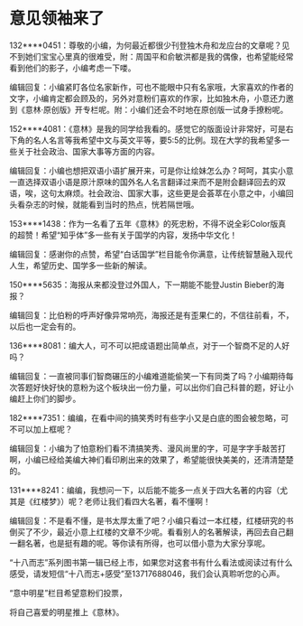 # 意见领袖来了

132****0451：尊敬的小编，为何最近都很少刊登独木舟和龙应台的文章呢？见不到她们宝宝心里真的很难受，附：周国平和俞敏洪都是我的偶像，也希望能经常看到他们的影子，小编考虑一下喽。 

编辑回复：小编紧盯各位名家新作，可也不能眼中只有名家哦，大家喜欢的作者的文字，小编肯定都会顾及的，另外对意粉们喜欢的作家，比如独木舟，小意还力邀到《意林·原创版》开专栏呢。附：小编们还会不时地在原创版一试身手撩粉呢。 

152****4081：《意林》是我的同学给我看的。感觉它的版面设计非常好，可是右下角的名人名言等我希望中文与英文平等，要5∶5的比例。现在大学的我希望多一些关于社会政治、国家大事等方面的内容。 

编辑回复：小编也想把双语小语扩展开来，可是你让绘妹怎么办？呵呵，其实小意一直选择双语小语是原汁原味的国外名人名言翻译过来而不是附会翻译回去的双语，唉，这句太麻烦。社会政治、国家大事，这些更是会荟萃在小意之中，小编回头看杂志的时候，就能看到当时的热点，恍若隔世哦。 

153****1438：作为一名看了五年《意林》的死忠粉，不得不说全彩Color版真的超赞！希望“知乎体”多一些有关于国学的内容，发扬中华文化！ 

编辑回复：感谢你的点赞，希望“白话国学”栏目能令你满意，让传统智慧融入现代人生，希望历史、国学多一些新的解读。 

150****5635：海报从来都没登过外国人，下一期能不能登Justin Bieber的海报？ 

编辑回复：比伯粉的呼声好像异常响亮，海报还是有歪果仁的，不信往前看，不，以后也一定会有的。 

136****8081：编大人，可不可以把成语题出简单点，对于一个智商不足的人好吗？ 

编辑回复：一直被同事们智商碾压的小编难道能偷笑一下有同类了吗？小编期待每次答题好快好快的意粉为这个板块出一份力量，可以出你们自己科普的题，好让小编赶上你们的脚步。 

182****7351：编编，在看中间的搞笑秀时有些字小又是白底的图会被忽略，可不可以加上框呢？ 

编辑回复：小编为了怕意粉们看不清搞笑秀、漫风尚里的字，可是字字手敲苦打啊，小编已经给美编大神们看印刷出来的效果了，希望能很快美美的，还清清楚楚的。 

131****8241：编编，我想问一下，以后能不能多一点关于四大名著的内容（尤其是《红楼梦》）呢？老师让我们看四大名著，看不懂啊！ 

编辑回复：不是看不懂，是书太厚太重了吧？小编只看过一本红楼，红楼研究的书倒买了不少，最近小意上红楼的文章不少呢。看看别人的名著解读，再回去自己翻一翻名著，也是挺有趣的呢。等你读有所得，也可以借小意为大家分享呢。 

“十八而志”系列图书第一辑已经上市，如果您对这套书有什么看法或阅读过有什么感受，请发短信“十八而志+感受”至13717688046，我们会认真聆听您的心声。 

“意中明星”栏目希望意粉们投票， 

将自己喜爱的明星推上《意林》。